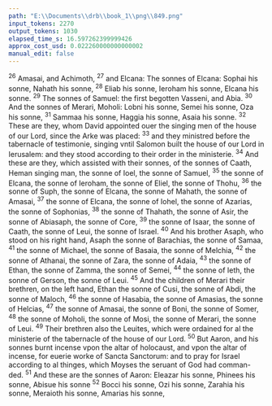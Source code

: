 ```yaml
---
path: "E:\\Documents\\drb\\book_1\\png\\849.png"
input_tokens: 2270
output_tokens: 1030
elapsed_time_s: 16.597262399999426
approx_cost_usd: 0.022260000000000002
manual_edit: false
---
```

<sup>26</sup> Amasai, and Achimoth, <sup>27</sup> and Elcana: The sonnes of Elcana: Sophai his sonne, Nahath his sonne, <sup>28</sup> Eliab his sonne, Ieroham his sonne, Elcana his sonne. <sup>29</sup> The sonnes of Samuel: the first begotten Vasseni, and Abia. <sup>30</sup> And the sonnes of Merari, Moholi: Lobni his sonne, Semei his sonne, Oza his sonne, <sup>31</sup> Sammaa his sonne, Haggia his sonne, Asaia his sonne. <sup>32</sup> These are they, whom David appointed ouer the singing men of the house of our Lord, since the Arke was placed: <sup>33</sup> and they ministred before the tabernacle of testimonie, singing vntil Salomon built the house of our Lord in Ierusalem: and they stood according to their order in the ministerie. <sup>34</sup> And these are they, which assisted with their sonnes, of the sonnes of Caath, Heman singing man, the sonne of Ioel, the sonne of Samuel, <sup>35</sup> the sonne of Elcana, the sonne of Ieroham, the sonne of Eliel, the sonne of Thohu, <sup>36</sup> the sonne of Suph, the sonne of Elcana, the sonne of Mahath, the sonne of Amasai, <sup>37</sup> the sonne of Elcana, the sonne of Iohel, the sonne of Azarias, the sonne of Sophonias, <sup>38</sup> the sonne of Thahath, the sonne of Asir, the sonne of Abiasaph, the sonne of Core, <sup>39</sup> the sonne of Isaar, the sonne of Caath, the sonne of Leui, the sonne of Israel. <sup>40</sup> And his brother Asaph, who stood on his right hand, Asaph the sonne of Barachias, the sonne of Samaa, <sup>41</sup> the sonne of Michael, the sonne of Basaia, the sonne of Melchia, <sup>42</sup> the sonne of Athanai, the sonne of Zara, the sonne of Adaia, <sup>43</sup> the sonne of Ethan, the sonne of Zamma, the sonne of Semei, <sup>44</sup> the sonne of Ieth, the sonne of Gerson, the sonne of Leui. <sup>45</sup> And the children of Merari their brethren, on the left hand, Ethan the sonne of Cusi, the sonne of Abdi, the sonne of Maloch, <sup>46</sup> the sonne of Hasabia, the sonne of Amasias, the sonne of Helcias, <sup>47</sup> the sonne of Amasai, the sonne of Boni, the sonne of Somer, <sup>48</sup> the sonne of Moholi, the sonne of Mosi, the sonne of Merari, the sonne of Leui. <sup>49</sup> Their brethren also the Leuites, which were ordained for al the ministerie of the tabernacle of the house of our Lord. <sup>50</sup> But Aaron, and his sonnes burnt incense vpon the altar of holocaust, and vpon the altar of incense, for euerie worke of Sancta Sanctorum: and to pray for Israel according to al thinges, which Moyses the seruant of God had comman-ded. <sup>51</sup> And these are the sonnes of Aaron: Eleazar his sonne, Phinees his sonne, Abisue his sonne <sup>52</sup> Bocci his sonne, Ozi his sonne, Zarahia his sonne, Meraioth his sonne, Amarias his sonne,